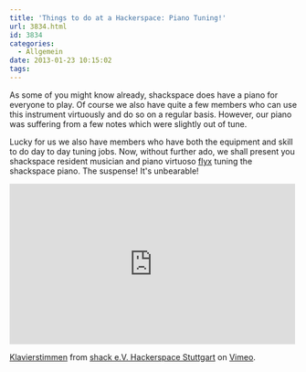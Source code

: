 ```yaml
---
title: 'Things to do at a Hackerspace: Piano Tuning!'
url: 3834.html
id: 3834
categories:
  - Allgemein
date: 2013-01-23 10:15:02
tags:
---
```


As some of you might know already, shackspace does have a piano for everyone to play.
Of course we also have quite a few members who can use this instrument virtuously and do so on a regular basis.
However, our piano was suffering from a few notes which were slightly out of tune.

Lucky for us we also have members who have both the equipment and skill to do day to day tuning jobs. Now, without further ado, we shall present you shackspace resident musician and piano virtuoso [flyx](http://flyx.org/) tuning the shackspace piano. The suspense! It's unbearable!

<iframe src="http://player.vimeo.com/video/57955240" height="281" width="500" allowfullscreen="" frameborder="0"></iframe>

[Klavierstimmen](http://vimeo.com/57955240) from [shack e.V. Hackerspace Stuttgart](http://vimeo.com/shackspace) on [Vimeo](http://vimeo.com).